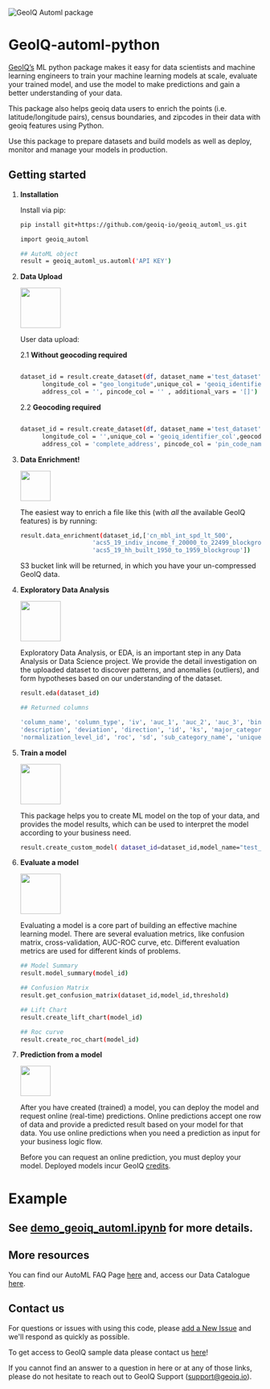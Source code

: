 ![GeoIQ Automl package](https://geoiq.io/_next/image?url=%2Fimages%2Flogo.svg&w=256&q=75)

# GeoIQ-automl-python

[GeoIQ’s](https://geoiq.io/) ML python package makes it easy for data scientists and machine learning engineers to train your machine learning models at scale, evaluate your trained model, and use the model to make predictions and gain a better understanding of your data.

This package also helps geoiq data users to enrich the points (i.e. latitude/longitude pairs), census boundaries, and zipcodes in their data with geoiq features using Python.

Use this package to prepare datasets and build models as well as deploy, monitor and manage your models in production. 

## Getting started

1. **Installation** 

    Install via pip:

    ```bash
    pip install git+https://github.com/geoiq-io/geoiq_automl_us.git
    ```
    
    ```bash
    import geoiq_automl
    
    ## AutoML object
    result = geoiq_automl_us.automl('API KEY')
    ```
    
   
    
2. **Data Upload** <p align="left">
<img src="https://automl.geoiq.io/static/media/add-dataset.1bde6b66.svg" 
     width="80" 
     height="80"></p>

    User data upload:


    2.1 ****Without geocoding required****
    ```bash
    
    dataset_id = result.create_dataset(df, dataset_name ='test_dataset' ,dv_col = 'dv_90', dv_positive = '1',latitude_col = "geo_latitude" ,
          longitude_col = "geo_longitude",unique_col = 'geoiq_identifier_col',geocoding = 'F',
          address_col = '', pincode_col = '' , additional_vars = '[]')
    ```
    2.2 ****Geocoding required****
    ```bash
    
    dataset_id = result.create_dataset(df, dataset_name ='test_dataset' ,dv_col = 'dv_90', dv_positive = '1',latitude_col = '' ,
          longitude_col = '',unique_col = 'geoiq_identifier_col',geocoding = 'T',
          address_col = 'complete_address', pincode_col = 'pin_code_name' , additional_vars = '[]')
    ```

3. **Data Enrichment!**<p align="left">
<img src="https://cdn-icons-png.flaticon.com/512/300/300864.png" 
     width="60" 
     height="60"></p>

    The easiest way to enrich a file like this (with *all* the available GeoIQ features) is by running:

    ```bash
    result.data_enrichment(dataset_id,['cn_mbl_int_spd_lt_500',
                        'acs5_19_indiv_income_f_20000_to_22499_blockgroup',
                        'acs5_19_hh_built_1950_to_1959_blockgroup'])
    ```

    S3 bucket link will be returned, in which you have your un-compressed GeoIQ data.
    
4. **Exploratory Data Analysis**<p align="left">
<img src="https://automl.geoiq.io/static/media/compare.4f516f22.svg" 
     width="80" 
     height="80"></p>

    Exploratory Data Analysis, or EDA, is an important step in any Data Analysis or Data Science project. We provide the detail investigation on the uploaded dataset to discover patterns, and anomalies (outliers), and form hypotheses based on our understanding of the dataset. 

    ```bash
    result.eda(dataset_id)
    ```
    ```bash
    ## Returned columns
    
    'column_name', 'column_type', 'iv', 'auc_1', 'auc_2', 'auc_3', 'bins', 'catchment', 'category', 'F_test_pvalue', 'T_test_pvalue', 'desc_name',
    'description', 'deviation', 'direction', 'id', 'ks', 'major_category', 'max_ks', 'mean', 'name', 'normalization_level',
    'normalization_level_id', 'roc', 'sd', 'sub_category_name', 'unique', 'unique_count', 'variable', 'vhm_hierarchy_id'
     ```
    
5. **Train a model**<p align="left">
<img src="https://automl.geoiq.io/static/media/train.6fddcfa4.svg" 
     width="80" 
     height="80"></p>
     
    This package helps you to create ML model on the top of your data, and provides the model results, which can be used to interpret the model according to your business need.

    ```bash
    result.create_custom_model( dataset_id=dataset_id,model_name="test_model",model_type = "xgboost", split_ratio ="[0.7,0.3,None]")
    ```

6. **Evaluate a model**<p align="left">
<img src="https://automl.geoiq.io/static/media/evaluate.dbfee37d.svg" 
     width="80" 
     height="80"></p>

   Evaluating a model is a core part of building an effective machine learning model. There are several evaluation metrics, like confusion matrix, cross-validation, AUC-ROC curve, etc. Different evaluation metrics are used for different kinds of problems.

    ```bash
    ## Model Summary
    result.model_summary(model_id)
    
    ## Confusion Matrix
    result.get_confusion_matrix(dataset_id,model_id,threshold)
    
    ## Lift Chart
    result.create_lift_chart(model_id)
    
    ## Roc curve
    result.create_roc_chart(model_id)
    
    
    ```
7. **Prediction from a model**<p align="left">
<img src="https://cdn-icons-png.flaticon.com/512/300/300834.png" 
     width="60" 
     height="60"></p>

     After you have created (trained) a model, you can deploy the model and request online (real-time) predictions. Online predictions accept one row of data and provide a predicted result based on your model for that data. You use online predictions when you need a prediction as input for your business logic flow.

    Before you can request an online prediction, you must deploy your model. Deployed models incur GeoIQ [credits](https://console.geoiq.io/in/credits). 
    


# Example


 





## See [demo_geoiq_automl.ipynb](https://github.com/geoiq-io/geoiq_automl_us/blob/main/tests/final_demo_geoiq_automl.ipynb) for more details.



## More resources

You can find our AutoML FAQ Page [here](https://geoiq.io/products/no-code-ml) and, access our Data Catalogue [here](https://catalog.geoiq.io/in).

    


## Contact us

For questions or issues with using this code, please [add a New Issue](https://github.com/geoiq-io/geoiq_automl/issues/new) and we'll respond as quickly as possible.

To get access to GeoIQ sample data please contact us [here](https://www.geoiq.io/contact)!

If you cannot find an answer to a question in here or at any of those links, please do not hesitate to reach out to GeoIQ Support (support@geoiq.io).
